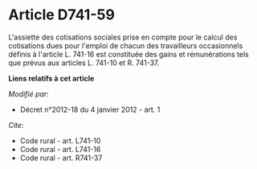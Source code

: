 # Article D741-59

L'assiette des cotisations sociales prise en compte pour le calcul des cotisations dues pour l'emploi de chacun des
travailleurs occasionnels définis à l'article L. 741-16 est constituée des gains et rémunérations tels que prévus aux
articles L. 741-10 et R. 741-37.

**Liens relatifs à cet article**

_Modifié par_:

  - Décret n°2012-18 du 4 janvier 2012 - art. 1

_Cite_:

  - Code rural - art. L741-10
  - Code rural - art. L741-16
  - Code rural - art. R741-37
